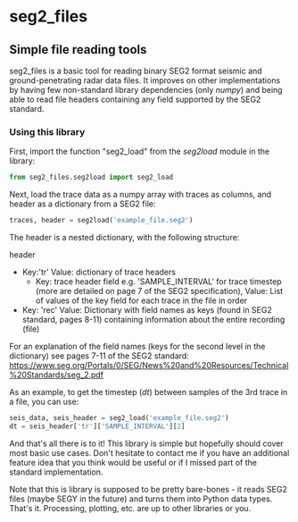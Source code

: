 # seg2_files
## Simple file reading tools

seg2_files is a basic tool for reading binary SEG2 format seismic and ground-penetrating radar data files. It improves on other implementations by having few non-standard library dependencies (only _numpy_) and being able to read file headers containing any field supported by the SEG2 standard. 

### Using this library
First, import the function "seg2_load" from the _seg2load_ module in the library:
```py
from seg2_files.seg2load import seg2_load
```
Next, load the trace data as a numpy array with traces as columns, and header as a dictionary from a SEG2 file:
```py
traces, header = seg2load('example_file.seg2')
```

The header is a nested dictionary, with the following structure:

header
* Key:'tr' Value: dictionary of trace headers
    * Key: trace header field e.g. 'SAMPLE_INTERVAL' for trace timestep (more are detailed on page 7 of the SEG2 specification), Value: List of values of the key field for each trace in the file in order
* Key: 'rec' Value: Dictionary with field names as keys (found in SEG2 standard, pages 8-11) containing information                     about the entire recording (file)

For an explanation of the field names (keys for the second level in the dictionary) see pages 7-11 of the SEG2 standard: https://www.seg.org/Portals/0/SEG/News%20and%20Resources/Technical%20Standards/seg_2.pdf

As an example, to get the timestep (_dt_) between samples of the 3rd trace in a file, you can use:
```py
seis_data, seis_header = seg2_load('example_file.seg2')
dt = seis_header['tr']['SAMPLE_INTERVAL'][2]
```

And that's all there is to it! This library is simple but hopefully should cover most basic use cases. Don't hesitate to contact me if you have an additional feature idea that you think would be useful or if I missed part of the standard implementation. 

Note that this is library is supposed to be pretty bare-bones - it reads SEG2 files (maybe SEGY in the future) and turns them into Python data types. That's it. Processing, plotting, etc. are up to other libraries or you.
